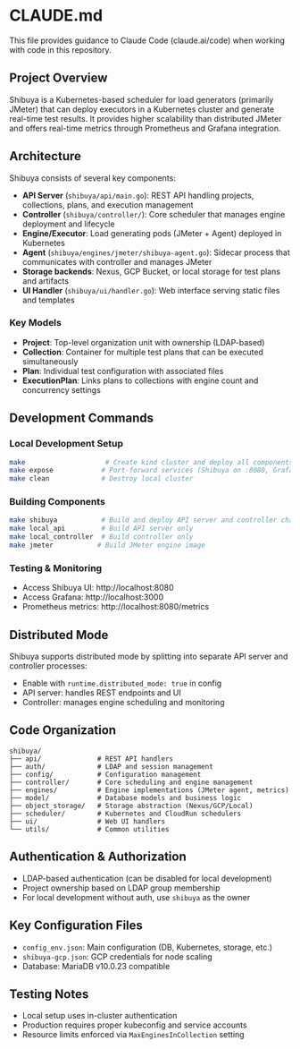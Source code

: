# CLAUDE.md

This file provides guidance to Claude Code (claude.ai/code) when working with code in this repository.

## Project Overview

Shibuya is a Kubernetes-based scheduler for load generators (primarily JMeter) that can deploy executors in a Kubernetes cluster and generate real-time test results. It provides higher scalability than distributed JMeter and offers real-time metrics through Prometheus and Grafana integration.

## Architecture

Shibuya consists of several key components:

- **API Server** (`shibuya/api/main.go`): REST API handling projects, collections, plans, and execution management
- **Controller** (`shibuya/controller/`): Core scheduler that manages engine deployment and lifecycle
- **Engine/Executor**: Load generating pods (JMeter + Agent) deployed in Kubernetes
- **Agent** (`shibuya/engines/jmeter/shibuya-agent.go`): Sidecar process that communicates with controller and manages JMeter
- **Storage backends**: Nexus, GCP Bucket, or local storage for test plans and artifacts
- **UI Handler** (`shibuya/ui/handler.go`): Web interface serving static files and templates

### Key Models
- **Project**: Top-level organization unit with ownership (LDAP-based)
- **Collection**: Container for multiple test plans that can be executed simultaneously
- **Plan**: Individual test configuration with associated files
- **ExecutionPlan**: Links plans to collections with engine count and concurrency settings

## Development Commands

### Local Development Setup
```bash
make                    # Create kind cluster and deploy all components
make expose            # Port-forward services (Shibuya on :8080, Grafana on :3000)
make clean             # Destroy local cluster
```

### Building Components
```bash
make shibuya           # Build and deploy API server and controller changes
make local_api         # Build API server only
make local_controller  # Build controller only
make jmeter           # Build JMeter engine image
```

### Testing & Monitoring
- Access Shibuya UI: http://localhost:8080
- Access Grafana: http://localhost:3000
- Prometheus metrics: http://localhost:8080/metrics

## Distributed Mode

Shibuya supports distributed mode by splitting into separate API server and controller processes:
- Enable with `runtime.distributed_mode: true` in config
- API server: handles REST endpoints and UI
- Controller: manages engine scheduling and monitoring

## Code Organization

```
shibuya/
├── api/              # REST API handlers
├── auth/             # LDAP and session management
├── config/           # Configuration management
├── controller/       # Core scheduling and engine management
├── engines/          # Engine implementations (JMeter agent, metrics)
├── model/            # Database models and business logic
├── object_storage/   # Storage abstraction (Nexus/GCP/Local)
├── scheduler/        # Kubernetes and CloudRun schedulers
├── ui/               # Web UI handlers
└── utils/            # Common utilities
```

## Authentication & Authorization
- LDAP-based authentication (can be disabled for local development)
- Project ownership based on LDAP group membership
- For local development without auth, use `shibuya` as the owner

## Key Configuration Files
- `config_env.json`: Main configuration (DB, Kubernetes, storage, etc.)
- `shibuya-gcp.json`: GCP credentials for node scaling
- Database: MariaDB v10.0.23 compatible

## Testing Notes
- Local setup uses in-cluster authentication
- Production requires proper kubeconfig and service accounts
- Resource limits enforced via `MaxEnginesInCollection` setting